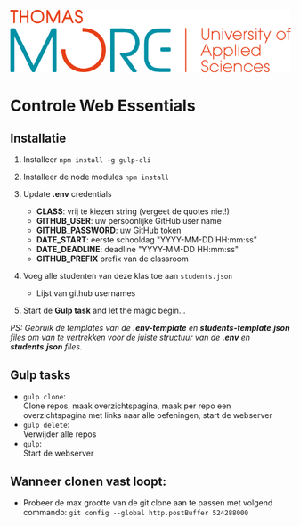 ![Thomas More University of Applied Sciences](logo.png)

# Controle Web Essentials

## Installatie

1. Installeer `npm install -g gulp-cli`
2. Installeer de node modules `npm install`
3. Update **.env** credentials
   - **CLASS**: vrij te kiezen string (vergeet de quotes niet!)
   - **GITHUB_USER**: uw persoonlijke GitHub user name
   - **GITHUB_PASSWORD**: uw GitHub token
   - **DATE_START**: eerste schooldag "YYYY-MM-DD HH:mm:ss"
   - **DATE_DEADLINE**: deadline "YYYY-MM-DD HH:mm:ss"
   - **GITHUB_PREFIX** prefix van de classroom
    
3. Voeg alle studenten van deze klas toe aan `students.json`
   - Lijst van github usernames
    
4. Start de **Gulp task** and let the magic begin...

*PS: Gebruik de templates van de **.env-template** en **students-template.json** files om van te vertrekken voor de juiste structuur van de **.env** en **students.json** files.*

## Gulp tasks

- `gulp clone`:  
Clone repos, maak overzichtspagina, maak per repo een overzichtspagina met links naar alle oefeningen, start de webserver
- `gulp delete`:  
Verwijder alle repos
- `gulp`:  
Start de webserver


## Wanneer clonen vast loopt:

- Probeer de max grootte van de git clone aan te passen met volgend commando: `git config --global http.postBuffer 524288000`